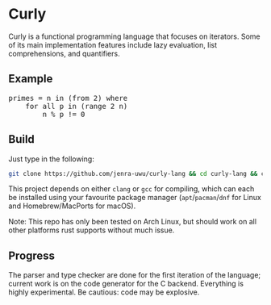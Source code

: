 # Curly
Curly is a functional programming language that focuses on iterators. Some of its main implementation features include lazy evaluation, list comprehensions, and quantifiers.

## Example
<pre>
primes = n <span class="hljs-keyword">in</span> (from <span class="hljs-number">2</span>) <span class="hljs-keyword">where</span>
    <span class="hljs-keyword">for</span> <span class="hljs-keyword">all</span> p <span class="hljs-keyword">in</span> (range <span class="hljs-number">2</span> n)
        n % p != <span class="hljs-number">0</span>
</pre>

## Build
Just type in the following:
```bash
git clone https://github.com/jenra-uwu/curly-lang && cd curly-lang && cargo build
```
This project depends on either `clang` or `gcc` for compiling, which can each be installed using your favourite package manager (`apt`/`pacman`/`dnf` for Linux and Homebrew/MacPorts for macOS).

Note: This repo has only been tested on Arch Linux, but should work on all other platforms rust supports without much issue.

## Progress
The parser and type checker are done for the first iteration of the language; current work is on the code generator for the C backend. Everything is highly experimental. Be cautious: code may be explosive.
